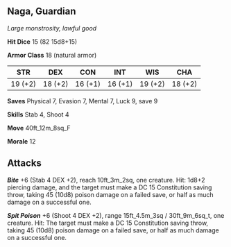 ## Naga, Guardian

*Large monstrosity, lawful good*

**Hit Dice** 15 (82 15d8+15)

**Armor Class** 18 (natural armor)

| STR     | DEX     | CON     | INT     | WIS     | CHA     |
|---------|---------|---------|---------|---------|---------|
| 19 (+2) | 18 (+2) | 16 (+1) | 16 (+1) | 19 (+2) | 18 (+2) |

**Saves** Physical 7, Evasion 7, Mental 7, Luck 9, save 9

**Skills** Stab 4, Shoot 4

**Move** 40ft\_12m\_8sq\_F

**Morale** 12

## Attacks

***Bite*** +6 (Stab 4 DEX +2), reach 10ft\_3m\_2sq, one creature. Hit: 1d8+2 piercing damage, and the target must make a DC 15 Constitution saving throw, taking 45 (10d8) poison damage on a failed save, or half as much damage on a successful one.

***Spit Poison*** +6 (Shoot 4 DEX +2), range 15ft\_4.5m\_3sq / 30ft\_9m\_6sq\_t, one creature. Hit: The target must make a DC 15 Constitution saving throw, taking 45 (10d8) poison damage on a failed save, or half as much damage on a successful one.

